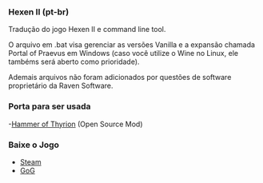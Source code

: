 ### Hexen II (pt-br)
Tradução do jogo Hexen II e command line tool.

O arquivo em .bat visa gerenciar as versões Vanilla e a expansão chamada Portal of Praevus em Windows (caso você utilize o Wine no Linux, ele tambéms será aberto como prioridade).

Ademais arquivos não foram adicionados por questões de software proprietário da Raven Software.

### Porta para ser usada

-[Hammer of Thyrion](https://github.com/sezero/uhexen2) (Open Source Mod)


### Baixe o Jogo

- [Steam](https://store.steampowered.com/app/9060/HeXen_II/)
- [GoG](https://www.gog.com/game/hexen_ii/)
